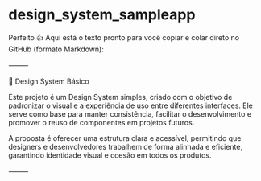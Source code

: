 # design_system_sampleapp

Perfeito 👍 Aqui está o texto pronto para você copiar e colar direto no GitHub (formato Markdown):

⸻

🎨 Design System Básico

Este projeto é um Design System simples, criado com o objetivo de padronizar o visual e a experiência de uso entre diferentes interfaces. Ele serve como base para manter consistência, facilitar o desenvolvimento e promover o reuso de componentes em projetos futuros.

A proposta é oferecer uma estrutura clara e acessível, permitindo que designers e desenvolvedores trabalhem de forma alinhada e eficiente, garantindo identidade visual e coesão em todos os produtos.

⸻
